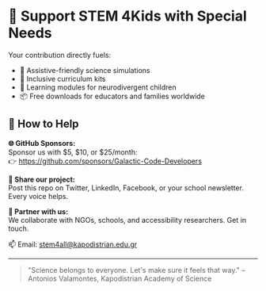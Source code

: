 # 🌟 Support STEM 4Kids with Special Needs

Your contribution directly fuels:

- 🧠 Assistive-friendly science simulations
- 🔬 Inclusive curriculum kits
- 🧩 Learning modules for neurodivergent children
- 📦 Free downloads for educators and families worldwide

## 💖 How to Help

**🌐 GitHub Sponsors:**  
Sponsor us with $5, $10, or $25/month:  
👉 https://github.com/sponsors/Galactic-Code-Developers

**📣 Share our project:**  
Post this repo on Twitter, LinkedIn, Facebook, or your school newsletter. Every voice helps.

**💌 Partner with us:**  
We collaborate with NGOs, schools, and accessibility researchers. Get in touch.

📫 Email: [stem4all@kapodistrian.edu.gr](mailto:stem4all@kapodistrian.edu.gr)

---

> "Science belongs to everyone. Let's make sure it feels that way." – Antonios Valamontes, Kapodistrian Academy of Science
